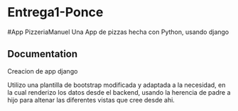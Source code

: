 # Entrega1-Ponce
#App PizzeriaManuel
Una App de pizzas hecha con Python, usando django
## Documentation
Creacion de app django

Utilizo una plantilla de bootstrap modificada y adaptada a la necesidad, en la cual renderizo los datos desde el backend, usando la herencia de padre a hijo para altenar las diferentes vistas que cree desde ahi.
